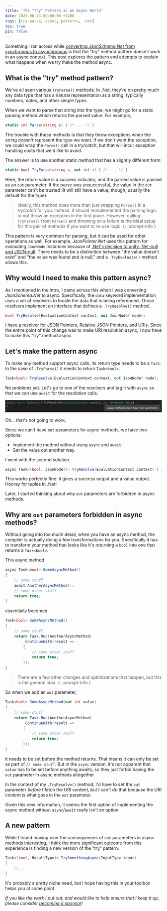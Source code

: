 ```yaml
---
title: 'The "Try" Pattern in an Async World'
date: 2023-06-23 09:00:00 +1200
tags: [try-parse, async, patterns, .net]
toc: true
pin: false
---
```

Something I ran across while [converting _JsonSchema.Net_ from synchronous to asynchronous](/posts/json-schema-async) is that the "try" method pattern doesn't work in an async context.  This post explores the pattern and attempts to explain what happens when we try make the ​method async.

## What is the "try" method pattern?

We've all seen various `TryParse()` methods.  In .Net, they're on pretty much any data type that has a natural representation as a string, typically numbers, dates, and other simple types.

When we want to parse that string into the type, we might go for a static parsing method which returns the parsed value.  For example,

```c#
static int Parse(string s) { /* ... */ }
```

The trouble with these methods is that they throw exceptions when the string doesn't represent the type we want.  If we don't want the exception, we could wrap the `Parse()` call in a _try/catch_, but that will incur exception handling costs that we'd like to avoid.

The answer is to use another static method that has a slightly different form:

```c#
static bool TryParse(string s, out int i) { /* ... */ }
```

Here, the return value is a success indicator, and the parsed value is passed as an `out` parameter.  If the parse was unsuccessful, the value in the `out` parameter can't be trusted (it will still have a value, though, usually the default for the type).

> Ideally, this method does more than just wrapping `Parse()` in a _try/catch_ for you.  Instead, it should reimplemented the parsing logic to not throw an exception in the first place.  However, calling `TryParse()` from `Parse()` and throwing on a failure is the ideal setup for this pair of methods if you want to re-use logic.
{: .prompt-info }

This pattern is very common for parsing, but it can be used for other operations as well.  For example, _JsonPointer.Net_ uses this pattern for evaluating `JsonNode` instances because of [.Net's decision to unify .Net-null and JSON-null](/posts/null-has-value-too).  There needs to be a distinction between "the value doesn't exist" and "the value was found and is null," and a `.TryEvaluate()` method allows this.

## Why would I need to make this pattern async?

As I mentioned in the intro, I came across this when I was converting _JsonSchema.Net_ to async.  Specifically, the `data` keyword implementation uses a set of resolvers to locate the data that is being referenced.  Those resolvers implement an interface that defines a `.TryResolve()` method.

```c#
bool TryResolve(EvaluationContext context, out JsonNode? node);
```

I have a resolver for JSON Pointers, Relative JSON Pointers, and URIs.  Since the entire point of this change was to make URI resolution async, I now have to make this "try" method async.

## Let's make the pattern async

To make any method support async calls, its return type needs to be a `Task`.  In the case of `.TryParse()` it needs to return `Task<bool>`.

```c#
Task<bool> TryResolve(EvaluationContext context, out JsonNode? node);
```

No problems yet.  Let's go to one of the resolvers and tag it with `async` so that we can use `await` for the resolution calls.

![](/assets/img/2023-06-23-async-out-params.png)

Oh... that's not going to work.

Since we can't have `out` parameters for async methods, we have two options:

- Implement the method without using `async` and `await`.
- Get the value out another way.

I went with the second solution.

```c#
async Task<(bool, JsonNode?)> TryResolve(EvaluationContext context) { /* ... */ }
```

This works perfectly fine: it gives a success output and a value output.  Hooray for tuples in .Net!

Later, I started thinking about _why_ `out` parameters are forbidden in async methods.

## Why are `out` parameters forbidden in async methods?

Without going into too much detail, when you have an async method, the compiler is actually doing a few transformations for you.  Specifically it has to transform your method that looks like it's returning a `bool` into one that returns a `Task<bool>`.

This async method

```c#
async Task<bool> SomeAsyncMethod()
{
    // some stuff
    await AnotherAsyncMethod();
    // some other stuff
    return true;
}
```

essentially becomes

```c#
Task<bool> SomeAsyncMethod()
{
    // some stuff
    return Task.Run(AnotherAsyncMethod)
        .ContinueWith(result => 
        {
            // some other stuff
            return true;
        });
}
```

> There are a few other changes and optimizations that happen, but this is the general idea.
{: .prompt-info }

So when we add an `out` parameter,

```c#
Task<bool> SomeAsyncMethod(out int value)
{
    // some stuff
    return Task.Run(AnotherAsyncMethod)
        .ContinueWith(result => 
        {
            // some other stuff
            return true;
        });
}
```

it needs to be set before the method returns.  That means it can only be set as part of `// some stuff`.  But in the `async` version, it's not apparent that `value` has to be set before anything awaits, so they just forbid having the `out` parameter in async methods altogether.

In the context of my `.TryResolve()` method, I'd have to set the `out` parameter _before_ I fetch the URI content, but I can't do that because the URI content is what goes in the `out` parameter.

Given this new information, it seems the first option of implementing the async method without `async`/`await` really isn't an option.

## A new pattern

While I found musing over the consequences of `out` parameters in async methods interesting, I think the more significant outcome from this experience is finding a new version of the "try" pattern.

```c#
Task<(bool, ResultType)> TrySomethingAsync(InputType input)
{
    // ...
}
```

It's probably a pretty niche need, but I hope having this in your toolbox helps you at some point.

_If you like the work I put out, and would like to help ensure that I keep it up, please consider [becoming a sponsor](https://github.com/sponsors/gregsdennis)!_
